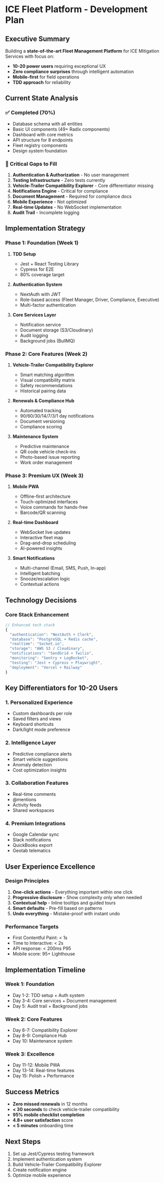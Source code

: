 # ICE Fleet Platform - Development Plan

## Executive Summary
Building a **state-of-the-art Fleet Management Platform** for ICE Mitigation Services with focus on:
- **10-20 power users** requiring exceptional UX
- **Zero compliance surprises** through intelligent automation
- **Mobile-first** for field operations
- **TDD approach** for reliability

## Current State Analysis

### ✅ Completed (70%)
- Database schema with all entities
- Basic UI components (49+ Radix components)
- Dashboard with core metrics
- API structure for 8 endpoints
- Fleet registry components
- Design system foundation

### 🔴 Critical Gaps to Fill
1. **Authentication & Authorization** - No user management
2. **Testing Infrastructure** - Zero tests currently
3. **Vehicle-Trailer Compatibility Explorer** - Core differentiator missing
4. **Notifications Engine** - Critical for compliance
5. **Document Management** - Required for compliance docs
6. **Mobile Experience** - Not optimized
7. **Real-time Updates** - No WebSocket implementation
8. **Audit Trail** - Incomplete logging

## Implementation Strategy

### Phase 1: Foundation (Week 1)
1. **TDD Setup**
   - Jest + React Testing Library
   - Cypress for E2E
   - 80% coverage target

2. **Authentication System**
   - NextAuth with JWT
   - Role-based access (Fleet Manager, Driver, Compliance, Executive)
   - Multi-factor authentication

3. **Core Services Layer**
   - Notification service
   - Document storage (S3/Cloudinary)
   - Audit logging
   - Background jobs (BullMQ)

### Phase 2: Core Features (Week 2)
1. **Vehicle-Trailer Compatibility Explorer**
   - Smart matching algorithm
   - Visual compatibility matrix
   - Safety recommendations
   - Historical pairing data

2. **Renewals & Compliance Hub**
   - Automated tracking
   - 90/60/30/14/7/3/1 day notifications
   - Document versioning
   - Compliance scoring

3. **Maintenance System**
   - Predictive maintenance
   - QR code vehicle check-ins
   - Photo-based issue reporting
   - Work order management

### Phase 3: Premium UX (Week 3)
1. **Mobile PWA**
   - Offline-first architecture
   - Touch-optimized interfaces
   - Voice commands for hands-free
   - Barcode/QR scanning

2. **Real-time Dashboard**
   - WebSocket live updates
   - Interactive fleet map
   - Drag-and-drop scheduling
   - AI-powered insights

3. **Smart Notifications**
   - Multi-channel (Email, SMS, Push, In-app)
   - Intelligent batching
   - Snooze/escalation logic
   - Contextual actions

## Technology Decisions

### Core Stack Enhancement
```typescript
// Enhanced tech stack
{
  "authentication": "NextAuth + Clerk",
  "database": "PostgreSQL + Redis cache",
  "realtime": "Socket.io",
  "storage": "AWS S3 / Cloudinary",
  "notifications": "SendGrid + Twilio",
  "monitoring": "Sentry + LogRocket",
  "testing": "Jest + Cypress + Playwright",
  "deployment": "Vercel + Railway"
}
```

## Key Differentiators for 10-20 Users

### 1. **Personalized Experience**
- Custom dashboards per role
- Saved filters and views
- Keyboard shortcuts
- Dark/light mode preference

### 2. **Intelligence Layer**
- Predictive compliance alerts
- Smart vehicle suggestions
- Anomaly detection
- Cost optimization insights

### 3. **Collaboration Features**
- Real-time comments
- @mentions
- Activity feeds
- Shared workspaces

### 4. **Premium Integrations**
- Google Calendar sync
- Slack notifications
- QuickBooks export
- Geotab telematics

## User Experience Excellence

### Design Principles
1. **One-click actions** - Everything important within one click
2. **Progressive disclosure** - Show complexity only when needed
3. **Contextual help** - Inline tooltips and guided tours
4. **Smart defaults** - Pre-fill based on patterns
5. **Undo everything** - Mistake-proof with instant undo

### Performance Targets
- First Contentful Paint: < 1s
- Time to Interactive: < 2s
- API response: < 200ms P95
- Mobile score: 95+ Lighthouse

## Implementation Timeline

### Week 1: Foundation
- Day 1-2: TDD setup + Auth system
- Day 3-4: Core services + Document management
- Day 5: Audit trail + Background jobs

### Week 2: Core Features
- Day 6-7: Compatibility Explorer
- Day 8-9: Compliance Hub
- Day 10: Maintenance system

### Week 3: Excellence
- Day 11-12: Mobile PWA
- Day 13-14: Real-time features
- Day 15: Polish + Performance

## Success Metrics
- **Zero missed renewals** in 12 months
- **< 30 seconds** to check vehicle-trailer compatibility
- **95% mobile checklist completion**
- **4.8+ user satisfaction** score
- **< 5 minutes** onboarding time

## Next Steps
1. Set up Jest/Cypress testing framework
2. Implement authentication system
3. Build Vehicle-Trailer Compatibility Explorer
4. Create notification engine
5. Optimize mobile experience
